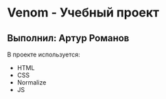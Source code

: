 # Venom - Учебный проект
## Выполнил: Артур Романов

В проекте используется:
- HTML
- CSS
- Normalize
- JS
